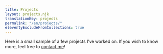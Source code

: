 ```yaml
---
title: Projects
layout: projects.njk
translationKey: projects
permalink: "/en/projects/"
eleventyExcludeFromCollections: true
---
```

Here is a small sample of a few projects I've worked on. If you wish to know more, feel free to [contact me](/en/#contact)!
